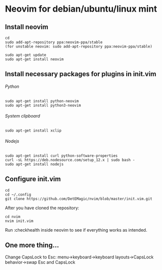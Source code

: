 # Neovim for debian/ubuntu/linux mint

## Install neovim 
```
cd
sudo add-apt-repository ppa:neovim-ppa/stable
(for unstable neovim: sudo add-apt-repository ppa:neovim-ppa/stable)
 
sudo apt-get update
sudo apt-get install neovim
```
## Install necessary packages for plugins in init.vim
###### Python
```
sudo apt-get install python-neovim
sudo apt-get install python3-neovim
```

###### System clipboard
```
sudo apt-get install xclip
```
###### Nodejs
```
sudo apt-get install curl python-software-properties
curl -sL https://deb.nodesource.com/setup_12.x | sudo bash -
sudo apt-get install nodejs
```
## Configure init.vim

```
cd
cd ~/.config
git clone https://github.com/DetEMagic/nvim/blob/master/init.vim.git
```

After you have cloned the repository:
```
cd nvim
nvim init.vim
```
Run :checkhealth inside neovim to see if everything works as intended.

## One more thing...
Change CapsLock to Esc: menu->keyboard->keyboard layouts->CapsLock behavior->swap Esc and CapsLock





